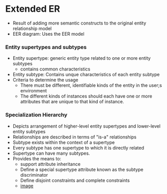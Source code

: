 # Extended ER 

- Result of adding more semantic constructs to the original entity relationship model
- EER diagram: Uses the EER model

### Entity supertypes and subtypes

- Entity supertype: generic entity type related to one or more entity subtypes
  - contains common characteristics
- Entity subtype: Contains unque characteristics of each entity subtype
- Criteria to determine the usage
  - There must be different, identifiable kinds of the entity in the user;s environment
  - The different kinds of instances should each have one or more attributes that are unique to that kind of instance.

###  Specialization Hierarchy

- Depicts arrangement of higher-level entity supertypes and lower-level entity subtypes
- Relationships are described in terms of "is-a" relationships
- Subtype exists within the context of a supertype
- Every subtype has one supertype to which it is directly related
- Supertype can have many subtypes.
- Provides the means to:
  - support attribute inheritance
  - Define a special supertype attribute known as the subtype discriminator
  - Define disjoint constraints and complete constraints
  - [image](http://bytes.usc.edu/cs585/s20_db0ds1ml2agi/lectures/EER/pics/s7.jpg)